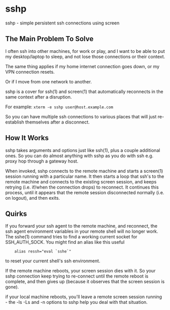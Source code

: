 # sshp
sshp - simple persistent ssh connections using screen

## The Main Problem To Solve

I often ssh into other machines, for work or play, and
I want to be able to put my desktop/laptop to sleep,
and not lose those connections or their context.

The same thing applies if my home internet connection goes
down, or my VPN connection resets.

Or if I move from one network to another.

sshp is a cover for ssh(1) and screen(1) that automatically
reconnects in the same context after a disruption.

For example: `xterm -e sshp user@host.example.com`

So you can have multiple ssh connections to various places
that will just re-establish themselves after a disconnect.

## How It Works

sshp takes arguments and options just like ssh(1),
plus a couple additional ones.  So you can do almost
anything with sshp as you do with ssh e.g. proxy hop
through a gateway host.

When invoked, sshp connects to the remote machine
and starts a screen(1) session running with a particular name.
It then starts a loop that ssh's to the remote machine
and connects to the existing screen session, and keeps
retrying (i.e. if/when the connection drops) to reconnect.
It continues this process, until it appears that the remote
session disconnected normally (i.e. on logout), and then exits.

## Quirks

If you forward your ssh agent to the remote machine, and reconnect,
the ssh agent environment variables in your remote shell will no
longer work.  The sshe(1) command tries to find a working current
socket for SSH_AUTH_SOCK.  You might find an alias like this useful
```
    alias ressh="eval `sshe`"
```
to reset your current shell's ssh environment.

If the remote machine reboots, your screen session dies with it.
So your sshp connection keep trying to re-connect until the remote
reboot is complete, and then gives up (because it observes that
the screen session is gone).

if your local machine reboots, you'll leave a remote screen
session running - the -ls -Ls and -n options to sshp help
you deal with that situation.

